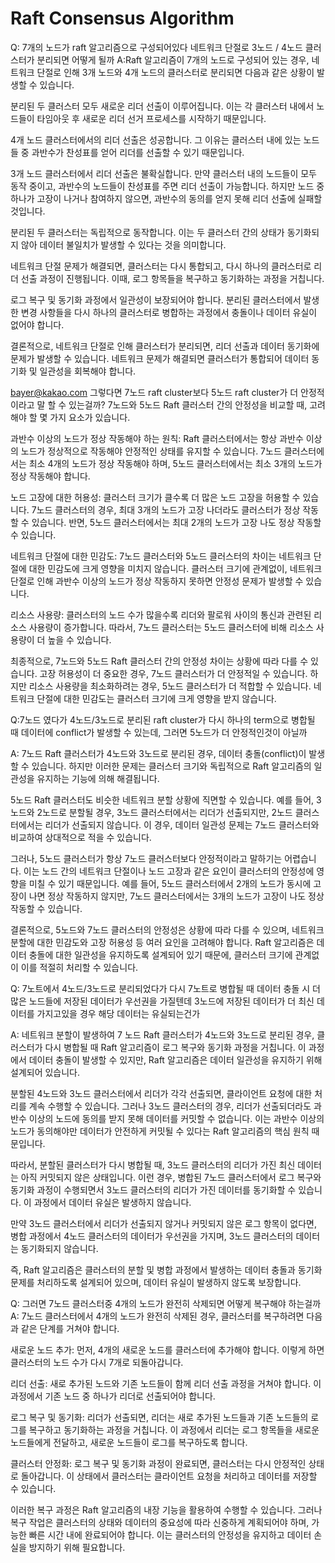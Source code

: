 # Raft Consensus Algorithm

Q: 7개의 노드가 raft 알고리즘으로 구성되어있다
네트워크 단절로 3노드 / 4노드 클러스터가 분리되면 어떻게 될까
A:Raft 알고리즘이 7개의 노드로 구성되어 있는 경우, 네트워크 단절로 인해 3개 노드와 4개 노드의 클러스터로 분리되면 다음과 같은 상황이 발생할 수 있습니다.

분리된 두 클러스터 모두 새로운 리더 선출이 이루어집니다. 이는 각 클러스터 내에서 노드들이 타임아웃 후 새로운 리더 선거 프로세스를 시작하기 때문입니다.

4개 노드 클러스터에서의 리더 선출은 성공합니다. 그 이유는 클러스터 내에 있는 노드들 중 과반수가 찬성표를 얻어 리더를 선출할 수 있기 때문입니다.

3개 노드 클러스터에서 리더 선출은 불확실합니다. 만약 클러스터 내의 노드들이 모두 동작 중이고, 과반수의 노드들이 찬성표를 주면 리더 선출이 가능합니다. 하지만 노드 중 하나가 고장이 나거나 참여하지 않으면, 과반수의 동의를 얻지 못해 리더 선출에 실패할 것입니다.

분리된 두 클러스터는 독립적으로 동작합니다. 이는 두 클러스터 간의 상태가 동기화되지 않아 데이터 불일치가 발생할 수 있다는 것을 의미합니다.

네트워크 단절 문제가 해결되면, 클러스터는 다시 통합되고, 다시 하나의 클러스터로 리더 선출 과정이 진행됩니다. 이때, 로그 항목들을 복구하고 동기화하는 과정을 거칩니다.

로그 복구 및 동기화 과정에서 일관성이 보장되어야 합니다. 분리된 클러스터에서 발생한 변경 사항들을 다시 하나의 클러스터로 병합하는 과정에서 충돌이나 데이터 유실이 없어야 합니다.

결론적으로, 네트워크 단절로 인해 클러스터가 분리되면, 리더 선출과 데이터 동기화에 문제가 발생할 수 있습니다. 네트워크 문제가 해결되면 클러스터가 통합되어 데이터 동기화 및 일관성을 회복해야 합니다.




bayer@kakao.com
그렇다면 7노드 raft cluster보다 5노드 raft cluster가 더 안정적이라고 말 할 수 있는걸까?
7노드와 5노드 Raft 클러스터 간의 안정성을 비교할 때, 고려해야 할 몇 가지 요소가 있습니다.

과반수 이상의 노드가 정상 작동해야 하는 원칙: Raft 클러스터에서는 항상 과반수 이상의 노드가 정상적으로 작동해야 안정적인 상태를 유지할 수 있습니다. 7노드 클러스터에서는 최소 4개의 노드가 정상 작동해야 하며, 5노드 클러스터에서는 최소 3개의 노드가 정상 작동해야 합니다.

노드 고장에 대한 허용성: 클러스터 크기가 클수록 더 많은 노드 고장을 허용할 수 있습니다. 7노드 클러스터의 경우, 최대 3개의 노드가 고장 나더라도 클러스터가 정상 작동할 수 있습니다. 반면, 5노드 클러스터에서는 최대 2개의 노드가 고장 나도 정상 작동할 수 있습니다.

네트워크 단절에 대한 민감도: 7노드 클러스터와 5노드 클러스터의 차이는 네트워크 단절에 대한 민감도에 크게 영향을 미치지 않습니다. 클러스터 크기에 관계없이, 네트워크 단절로 인해 과반수 이상의 노드가 정상 작동하지 못하면 안정성 문제가 발생할 수 있습니다.

리소스 사용량: 클러스터의 노드 수가 많을수록 리더와 팔로워 사이의 통신과 관련된 리소스 사용량이 증가합니다. 따라서, 7노드 클러스터는 5노드 클러스터에 비해 리소스 사용량이 더 높을 수 있습니다.

최종적으로, 7노드와 5노드 Raft 클러스터 간의 안정성 차이는 상황에 따라 다를 수 있습니다. 고장 허용성이 더 중요한 경우, 7노드 클러스터가 더 안정적일 수 있습니다. 하지만 리소스 사용량을 최소화하려는 경우, 5노드 클러스터가 더 적합할 수 있습니다. 네트워크 단절에 대한 민감도는 클러스터 크기에 크게 영향을 받지 않습니다.


Q:7노드 였다가 4노드/3노드로 분리된 raft cluster가 다시 하나의 term으로 병합될 때 데이터에 conflict가 발생할 수 있는데, 그러면 5노드가 더 안정적인것이 아닐까

A: 7노드 Raft 클러스터가 4노드와 3노드로 분리된 경우, 데이터 충돌(conflict)이 발생할 수 있습니다. 하지만 이러한 문제는 클러스터 크기와 독립적으로 Raft 알고리즘의 일관성을 유지하는 기능에 의해 해결됩니다.

5노드 Raft 클러스터도 비슷한 네트워크 분할 상황에 직면할 수 있습니다. 예를 들어, 3노드와 2노드로 분할될 경우, 3노드 클러스터에서는 리더가 선출되지만, 2노드 클러스터에서는 리더가 선출되지 않습니다. 이 경우, 데이터 일관성 문제는 7노드 클러스터와 비교하여 상대적으로 적을 수 있습니다.

그러나, 5노드 클러스터가 항상 7노드 클러스터보다 안정적이라고 말하기는 어렵습니다. 이는 노드 간의 네트워크 단절이나 노드 고장과 같은 요인이 클러스터의 안정성에 영향을 미칠 수 있기 때문입니다. 예를 들어, 5노드 클러스터에서 2개의 노드가 동시에 고장이 나면 정상 작동하지 않지만, 7노드 클러스터에서는 3개의 노드가 고장이 나도 정상 작동할 수 있습니다.

결론적으로, 5노드와 7노드 클러스터의 안정성은 상황에 따라 다를 수 있으며, 네트워크 분할에 대한 민감도와 고장 허용성 등 여러 요인을 고려해야 합니다. Raft 알고리즘은 데이터 충돌에 대한 일관성을 유지하도록 설계되어 있기 때문에, 클러스터 크기에 관계없이 이를 적절히 처리할 수 있습니다.



Q: 7노트에서 4노드/3노드로 분리되었다가 다시 7노트로 병합될 때
데이터 충돌 시 더 많은 노드들에 저장된 데이터가 우선권을 가질텐데
3노드에 저장된 데이터가 더 최신 데이터를 가지고있을 경우 해당 데이터는 유실되는건가

A: 네트워크 분할이 발생하여 7 노드 Raft 클러스터가 4노드와 3노드로 분리된 경우, 클러스터가 다시 병합될 때 Raft 알고리즘이 로그 복구와 동기화 과정을 거칩니다. 이 과정에서 데이터 충돌이 발생할 수 있지만, Raft 알고리즘은 데이터 일관성을 유지하기 위해 설계되어 있습니다.

분할된 4노드와 3노드 클러스터에서 리더가 각각 선출되면, 클라이언트 요청에 대한 처리를 계속 수행할 수 있습니다. 그러나 3노드 클러스터의 경우, 리더가 선출되더라도 과반수 이상의 노드에 동의를 받지 못해 데이터를 커밋할 수 없습니다. 이는 과반수 이상의 노드가 동의해야만 데이터가 안전하게 커밋될 수 있다는 Raft 알고리즘의 핵심 원칙 때문입니다.

따라서, 분할된 클러스터가 다시 병합될 때, 3노드 클러스터의 리더가 가진 최신 데이터는 아직 커밋되지 않은 상태입니다. 이런 경우, 병합된 7노드 클러스터에서 로그 복구와 동기화 과정이 수행되면서 3노드 클러스터의 리더가 가진 데이터를 동기화할 수 있습니다. 이 과정에서 데이터 유실은 발생하지 않습니다.

만약 3노드 클러스터에서 리더가 선출되지 않거나 커밋되지 않은 로그 항목이 없다면, 병합 과정에서 4노드 클러스터의 데이터가 우선권을 가지며, 3노드 클러스터의 데이터는 동기화되지 않습니다.

즉, Raft 알고리즘은 클러스터의 분할 및 병합 과정에서 발생하는 데이터 충돌과 동기화 문제를 처리하도록 설계되어 있으며, 데이터 유실이 발생하지 않도록 보장합니다.




Q: 그러면 7노드 클러스터중 4개의 노드가 완전히 삭제되면 어떻게 복구해야 하는걸까
A: 7노드 클러스터에서 4개의 노드가 완전히 삭제된 경우, 클러스터를 복구하려면 다음과 같은 단계를 거쳐야 합니다.

새로운 노드 추가: 먼저, 4개의 새로운 노드를 클러스터에 추가해야 합니다. 이렇게 하면 클러스터의 노드 수가 다시 7개로 되돌아갑니다.

리더 선출: 새로 추가된 노드와 기존 노드들이 함께 리더 선출 과정을 거쳐야 합니다. 이 과정에서 기존 노드 중 하나가 리더로 선출되어야 합니다.

로그 복구 및 동기화: 리더가 선출되면, 리더는 새로 추가된 노드들과 기존 노드들의 로그를 복구하고 동기화하는 과정을 거칩니다. 이 과정에서 리더는 로그 항목들을 새로운 노드들에게 전달하고, 새로운 노드들이 로그를 복구하도록 합니다.

클러스터 안정화: 로그 복구 및 동기화 과정이 완료되면, 클러스터는 다시 안정적인 상태로 돌아갑니다. 이 상태에서 클러스터는 클라이언트 요청을 처리하고 데이터를 저장할 수 있습니다.

이러한 복구 과정은 Raft 알고리즘의 내장 기능을 활용하여 수행할 수 있습니다. 그러나 복구 작업은 클러스터의 상태와 데이터의 중요성에 따라 신중하게 계획되어야 하며, 가능한 빠른 시간 내에 완료되어야 합니다. 이는 클러스터의 안정성을 유지하고 데이터 손실을 방지하기 위해 필요합니다.